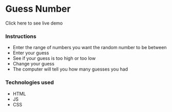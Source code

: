 # Guess Number

Click here to see live demo

### Instructions

- Enter the range of numbers you want the random number to be between
- Enter your guess
- See if your guess is too high or too low
- Change your guess
- The computer will tell you how many guesses you had

### Technologies used

- HTML
- JS
- CSS
